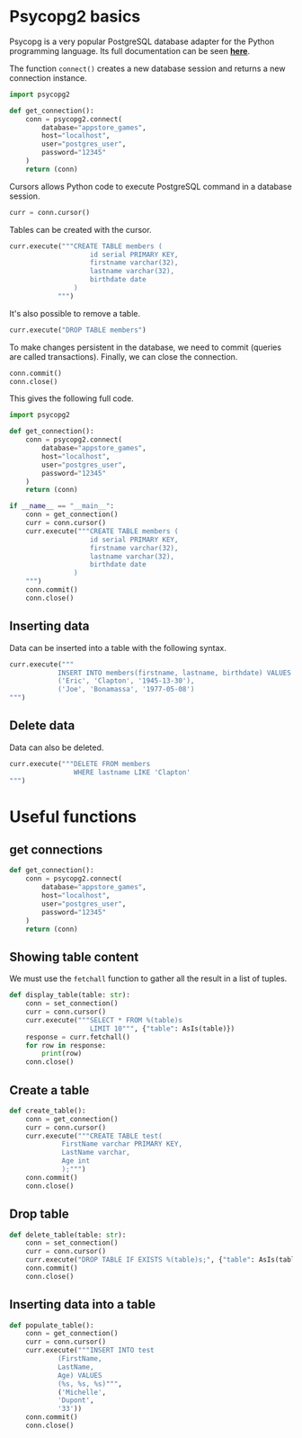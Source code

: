 # Psycopg2 basics

Psycopg is a very popular PostgreSQL database adapter for the Python programming language. Its full documentation can be seen **[here](https://pypi.org/project/psycopg2/)**.

The function `connect()` creates a new database session and returns a new connection instance.
```python
import psycopg2

def get_connection():
    conn = psycopg2.connect(
        database="appstore_games",
        host="localhost",
        user="postgres_user",
        password="12345"
    )
    return (conn)
```

Cursors allows Python code to execute PostgreSQL command in a database session.
```python
curr = conn.cursor()
```

Tables can be created with the cursor.
```python
curr.execute("""CREATE TABLE members (
                    id serial PRIMARY KEY,
                    firstname varchar(32),
                    lastname varchar(32),
                    birthdate date
                )
            """)
```

It's also possible to remove a table.
```python
curr.execute("DROP TABLE members")
```

To make changes persistent in the database, we need to commit (queries are called transactions). Finally, we can close the connection.
```python
conn.commit()
conn.close()
``` 

This gives the following full code.

```python
import psycopg2

def get_connection():
    conn = psycopg2.connect(
        database="appstore_games",
        host="localhost",
        user="postgres_user",
        password="12345"
    )
    return (conn)

if __name__ == "__main__":
    conn = get_connection()
    curr = conn.cursor()
    curr.execute("""CREATE TABLE members (
                    id serial PRIMARY KEY,
                    firstname varchar(32),
                    lastname varchar(32),
                    birthdate date
                )
    """)
    conn.commit()
    conn.close()
```

## Inserting data

Data can be inserted into a table with the following syntax.
```python
curr.execute("""
            INSERT INTO members(firstname, lastname, birthdate) VALUES
            ('Eric', 'Clapton', '1945-13-30'),
            ('Joe', 'Bonamassa', '1977-05-08')
""")
```

## Delete data

Data can also be deleted.  
```python
curr.execute("""DELETE FROM members 
                WHERE lastname LIKE 'Clapton'
""")
```

# Useful functions

## get connections

```python
def get_connection():
    conn = psycopg2.connect(
        database="appstore_games",
        host="localhost",
        user="postgres_user",
        password="12345"
    )
    return (conn)
```

## Showing table content

We must use the `fetchall` function to gather all the result in a list of tuples.
```python
def display_table(table: str):
    conn = set_connection()
    curr = conn.cursor()
    curr.execute("""SELECT * FROM %(table)s 
                    LIMIT 10""", {"table": AsIs(table)})
    response = curr.fetchall()
    for row in response:
        print(row)
    conn.close()
```

## Create a table

```python
def create_table():
    conn = get_connection()
    curr = conn.cursor()
    curr.execute("""CREATE TABLE test(
             FirstName varchar PRIMARY KEY,
             LastName varchar,
             Age int
             );""")           
    conn.commit()
    conn.close()
```

## Drop table

```python
def delete_table(table: str):
    conn = set_connection()
    curr = conn.cursor()
    curr.execute("DROP TABLE IF EXISTS %(table)s;", {"table": AsIs(table)})
    conn.commit()
    conn.close()
```

## Inserting data into a table

```python
def populate_table():
    conn = get_connection()
    curr = conn.cursor()
    curr.execute("""INSERT INTO test
            (FirstName,
            LastName,
            Age) VALUES
            (%s, %s, %s)""",
            ('Michelle', 
            'Dupont', 
            '33'))      
    conn.commit()
    conn.close()
```